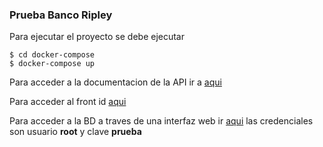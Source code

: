 ### Prueba Banco Ripley

Para ejecutar el proyecto se debe ejecutar

```
$ cd docker-compose
$ docker-compose up
```

Para acceder a la documentacion de la API ir a [aqui](http://localhost:3000/api)

Para acceder al front id [aqui](http://localhost:3001)

Para acceder a la BD a traves de una interfaz web ir [aqui](http://localhost:8080) las credenciales son usuario **root** y clave **prueba**
